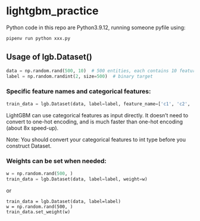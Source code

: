 # lightgbm_practice

Python code in this repo are Python3.9.12, running someone pyfile using:
```bash
pipenv run python xxx.py
```

## Usage of lgb.Dataset()

```python
data = np.random.rand(500, 10)  # 500 entities, each contains 10 features
label = np.random.randint(2, size=500)  # binary target
```

### Specific feature names and categorical features:

```python
train_data = lgb.Dataset(data, label=label, feature_name=['c1', 'c2', 'c3'], categorical_feature=['c3'])
```
LightGBM can use categorical features as input directly. It doesn’t need to convert to one-hot encoding, and is much faster than one-hot encoding (about 8x speed-up).

Note: You should convert your categorical features to int type before you construct Dataset.

### Weights can be set when needed:
```python
w = np.random.rand(500, )
train_data = lgb.Dataset(data, label=label, weight=w)
```
or
```
train_data = lgb.Dataset(data, label=label)
w = np.random.rand(500, )
train_data.set_weight(w)
```
